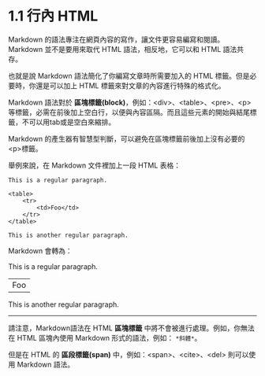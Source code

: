 # 1.1 行內 HTML

Markdown 的語法專注在網頁內容的寫作，讓文件更容易編寫和閱讀。Markdown 並不是要用來取代 HTML 語法，相反地，它可以和 HTML 語法共存。

也就是說 Markdown 語法簡化了你編寫文章時所需要加入的 HTML 標籤。但是必要時，你還是可以加上 HTML 標籤來對文章的內容進行特殊的格式化。

Markdown 語法對於 **區塊標籤(block)**，例如：\<div>、\<table>、\<pre>、\<p>　等標籤，必需在前後加上空白行，以便與內容區隔。而且這些元素的開始與結尾標籤，不可以用tab或是空白來縮排。

Markdown 的產生器有智慧型判斷，可以避免在區塊標籤前後加上沒有必要的\<p>標籤。

舉例來說，在 Markdown 文件裡加上一段 HTML 表格：

```
This is a regular paragraph.

<table>
    <tr>
        <td>Foo</td>
    </tr>
</table>

This is another regular paragraph.
```

Markdown 會轉為：

This is a regular paragraph.

<table>
    <tr>
        <td>Foo</td>
    </tr>
</table>

This is another regular paragraph.

***

請注意，Markdown語法在 HTML **區塊標籤** 中將不會被進行處理。例如，你無法在 HTML 區塊內使用 Markdown 形式的語法，例如： `*斜體*`。

但是在 HTML 的 **區段標籤(span)** 中，例如：\<span>、\<cite>、\<del> 則可以使用 Markdown 語法。
